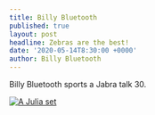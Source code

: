 ```yaml
---
title: Billy Bluetooth
published: true
layout: post
headline: Zebras are the best!
date: '2020-05-14T8:30:00 +0000'
author: Billy Bluetooth
---
```

Billy Bluetooth sports a Jabra talk 30.

<a href="http://demetripapakostas.com/img/frontpic.jpg" data-lightbox="falcon9-large" data-title="Demetri Circa 2018">
  <img src="http://demetripapakostas.com/pics/mitch.png" title="A Julia set">
</a>

